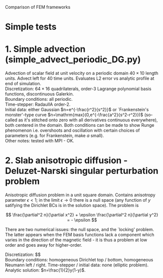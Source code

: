 Comparison of FEM frameworks

# Simple tests

# 1. Simple advection (simple_advect_periodic_DG.py)

Advection of scalar field at unit velocity on a periodic domain $40 \times 10$ length units.  Advect left for $40$ time units.  Evaluates L2 error vs analytic profile at end of simulation.\
Discretization: $64 \times 16$ quadrilaterals, order-3 Lagrange polynomial basis functions, discontinuous Galerkin.\
Boundary conditions: all periodic.\
Time-stepper: RadauIIA order-2.\
Initial data: either Gaussian $n=e^{-\frac{r^2}{s^2}}$ or `Frankenstein's monster'-type curve $n=\mathrm{max}(0,e^{-\frac{a^2}{s^2-r^2}})$ (so-called as it's stitched onto zero with all derivatives continuous everywhere), both centered in the domain.  Both conditions can be made to show Runge phenomenon i.e. overshoots and oscillation with certain choices of parameters (e.g. for Frankenstein, make $a$ small).\
Other notes: tested with MPI - OK.

# 2. Slab anisotropic diffusion - Deluzet-Narski singular perturbation problem

Anisotropic diffusion problem in a unit square domain.  Contains anisotropy parameter $\epsilon < 1$; in the limit $\epsilon \rightarrow 0$ there is a null space (any function of $y$ satifying the Dirichlet BCs is in the solution space).  The problem is

$$
\frac{\partial^2 n}{\partial x^2} + \epsilon \frac{\partial^2 n}{\partial y^2} = - \epsilon
$$



There are two numerical issues: the null space, and the `locking' problem.  The latter appears when the FEM basis functions lack a component which varies in the direction of the magnetic field - it is thus a problem at low order and goes away for higher-order.

Discretization: $$\
Boundary conditions: homogeneous Dirichlet top / bottom, homogeneous Neumann left / right.
Time-stepper / initial data: none (elliptic problem).\
Analytic solution: $n=\frac{1}{2}y(1-y)$.

